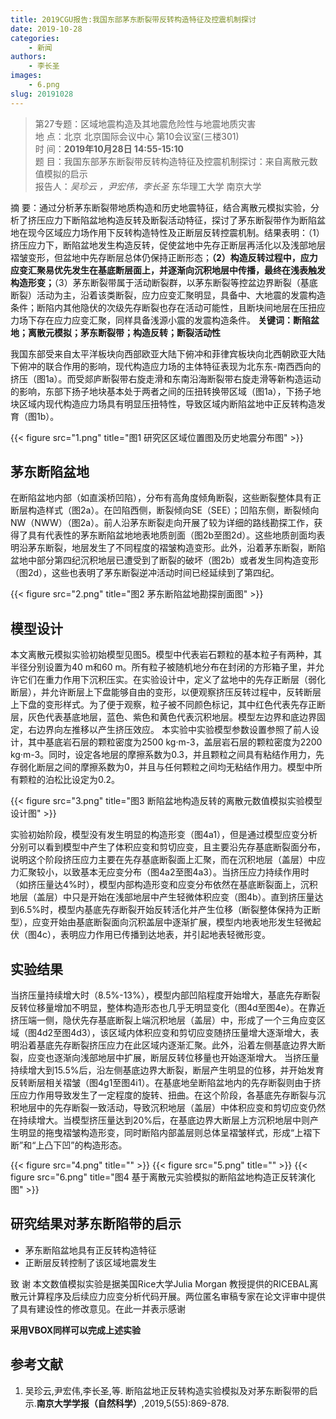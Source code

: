 ```yaml
---
title: 2019CGU报告:我国东部茅东断裂带反转构造特征及控震机制探讨
date: 2019-10-28
categories:
    - 新闻
authors:
    - 李长圣
images:
    - 6.png
slug: 20191028
---
```


> 第27专题：区域地震构造及其地震危险性与地震地质灾害  
> 地  点：北京 北京国际会议中心 第10会议室(三楼301)  
> 时  间：**2019年10月28日 14:55-15:10**  
> 题  目：我国东部茅东断裂带反转构造特征及控震机制探讨：来自离散元数值模拟的启示  
> 报告人：*吴珍云 ，尹宏伟，李长圣* 东华理工大学 南京大学  


摘  要：通过分析茅东断裂带地质构造和历史地震特征，结合离散元模拟实验，分析了挤压应力下断陷盆地构造反转及断裂活动特征，探讨了茅东断裂带作为断陷盆地在现今区域应力场作用下反转构造特性及正断层反转控震机制。结果表明：（1）挤压应力下，断陷盆地发生构造反转，促使盆地中先存正断层再活化以及浅部地层褶皱变形，但盆地中先存断层总体仍保持正断形态；**（2）构造反转过程中，应力应变汇聚易优先发生在基底断层面上，并逐渐向沉积地层中传播，最终在浅表触发构造形变；**（3）茅东断裂带属于活动断裂群，以茅东断裂等控盆边界断裂（基底断裂）活动为主，沿着该类断裂，应力应变汇聚明显，具备中、大地震的发震构造条件；断陷内其他隐伏的次级先存断裂也存在活动可能性，且断块间地层在压扭应力场下存在应力应变汇聚，同样具备浅源小震的发震构造条件。
**关键词：断陷盆地；离散元模拟；茅东断裂带；构造反转；断裂活动性**


我国东部受来自太平洋板块向西部欧亚大陆下俯冲和菲律宾板块向北西朝欧亚大陆下俯冲的联合作用的影响，现代构造应力场的主体特征表现为北东东-南西西向的挤压（图1a）。而受郯庐断裂带右旋走滑和东南沿海断裂带右旋走滑等新构造运动的影响，东部下扬子地块基本处于两者之间的压扭转换带区域（图1a），下扬子地块区域内现代构造应力场具有明显压扭特性，导致区域内断陷盆地中正反转构造发育（图1b）。


{{< figure src="1.png" title="图1 研究区区域位置图及历史地震分布图"  >}}

## 茅东断陷盆地

在断陷盆地内部（如直溪桥凹陷），分布有高角度倾角断裂，这些断裂整体具有正断层构造样式（图2a）。在凹陷西侧，断裂倾向SE（SEE）；凹陷东侧，断裂倾向NW（NWW）（图2a）。前人沿茅东断裂走向开展了较为详细的路线勘探工作，获得了具有代表性的茅东断陷盆地地表地质剖面（图2b至图2d）。这些地质剖面均表明沿茅东断裂，地层发生了不同程度的褶皱构造变形。此外，沿着茅东断裂，断陷盆地中部分第四纪沉积地层已遭受到了断裂的破坏（图2b）或者发生同构造变形（图2d），这些也表明了茅东断裂逆冲活动时间已经延续到了第四纪。


{{< figure src="2.png" title="图2 茅东断陷盆地勘探剖面图"  >}}

## 模型设计

本文离散元模拟实验初始模型见图5。模型中代表岩石颗粒的基本粒子有两种，其半径分别设置为40 m和60 m。所有粒子被随机地分布在封闭的方形箱子里，并允许它们在重力作用下沉积压实。在实验设计中，定义了盆地中的先存正断层（弱化断层），并允许断层上下盘能够自由的变形，以便观察挤压反转过程中，反转断层上下盘的变形样式。为了便于观察，粒子被不同颜色标记，其中红色代表先存正断层，灰色代表基底地层，蓝色、紫色和黄色代表沉积地层。模型左边界和底边界固定，右边界向左推移以产生挤压效应。
本实验中实验模型参数设置参照了前人设计，其中基底岩石层的颗粒密度为2500 kg·m-3，盖层岩石层的颗粒密度为2200 kg·m-3。同时，设定各地层的摩擦系数为0.3，并且颗粒之间具有粘结作用力，先存弱化断层之间的摩擦系数为0，并且与任何颗粒之间均无粘结作用力。模型中所有颗粒的泊松比设定为0.2。

{{< figure src="3.png" title="图3 断陷盆地构造反转的离散元数值模拟实验模型设计图"  >}}

实验初始阶段，模型没有发生明显的构造形变（图4a1），但是通过模型应变分析分别可以看到模型中产生了体积应变和剪切应变，且主要沿先存基底断裂面分布，说明这个阶段挤压应力主要在先存基底断裂面上汇聚，而在沉积地层（盖层）中应力汇聚较小，以致基本无应变分布（图4a2至图4a3）。当挤压应力持续作用时（如挤压量达4%时），模型内部构造形变和应变分布依然在基底断裂面上，沉积地层（盖层）中只是开始在浅部地层中产生轻微体积应变（图4b）。直到挤压量达到6.5%时，模型内基底先存断裂开始反转活化并产生位移（断裂整体保持为正断型），应变开始由基底断裂面向沉积盖层中逐渐扩展，模型内地表地形发生轻微起伏（图4c），表明应力作用已传播到达地表，并引起地表轻微形变。

## 实验结果

当挤压量持续增大时（8.5%-13%），模型内部凹陷程度开始增大，基底先存断裂反转位移量增加不明显，整体构造形态也几乎无明显变化（图4d至图4e）。在靠近挤压端一侧，隐伏先存基底断裂上端沉积地层（盖层）中，形成了一个三角应变区域（图4d2至图4d3），该区域内体积应变和剪切应变随挤压量增大逐渐增大，表明沿着基底先存断裂挤压应力在此区域内逐渐汇聚。此外，沿着左侧基底边界大断裂，应变也逐渐向浅部地层中扩展，断层反转位移量也开始逐渐增大。
当挤压量持续增大到15.5%后，沿左侧基底边界大断裂，断层产生明显的位移，并开始发育反转断层相关褶皱（图4g1至图4i1）。在基底地垒断陷盆地内的先存断裂则由于挤压应力作用导致发生了一定程度的旋转、扭曲。在这个阶段，各基底先存断裂与沉积地层中的先存断裂一致活动，导致沉积地层（盖层）中体积应变和剪切应变仍然在持续增大。当模型挤压量达到20%后，在基底边界大断层上方沉积地层中则产生明显的拖曳褶皱构造形变，同时断陷内部盖层则总体呈褶皱样式，形成“上褶下断”和“上凸下凹”的构造形态。



{{< figure src="4.png" title=""  >}}
{{< figure src="5.png" title=""  >}}
{{< figure src="6.png" title="图4 基于离散元实验模拟的断陷盆地构造正反转演化图"  >}}

## 研究结果对茅东断陷带的启示

- 茅东断陷盆地具有正反转构造特征  
- 正断层反转控制了该区域地震发生  

致 谢  本文数值模拟实验是据美国Rice大学Julia Morgan 教授提供的RICEBAL离散元计算程序及后续应力应变分析代码开展。两位匿名审稿专家在论文评审中提供了具有建设性的修改意见。在此一并表示感谢

**采用VBOX同样可以完成上述实验**

## 参考文献

1. 吴珍云,尹宏伟,李长圣,等. 断陷盆地正反转构造实验模拟及对茅东断裂带的启示.**南京大学学报（自然科学）**,2019,5(55):869-878.


